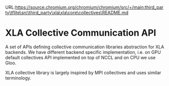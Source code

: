 URL:https://source.chromium.org/chromium/chromium/src/+/main:third_party\tflite\src\third_party\xla\xla\core\collectives\README.md
# XLA Collective Communication API

A set of APIs defining collective communication libraries abstraction for XLA
backends. We have different backend specific implementation, i.e. on GPU default
collectives API implemented on top of NCCL and on CPU we use Gloo.

XLA collective library is largely inspired by MPI collectives and uses similar
terminology.